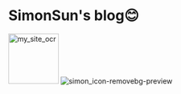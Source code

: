 
# SimonSun's blog😊

<style>
    img[alt="my_site_ocr"]{
        width:100px;
    }
</style>

![my_site_ocr](https://github.com/Tendo33/Simons_site/assets/86536994/7deb2990-1b58-41c1-a9f9-b326ffd936d7#pic_center)
![simon_icon-removebg-preview](https://github.com/Tendo33/Simons_site/assets/86536994/d271ffff-7947-4f14-97ff-9f53ecff2c63)

